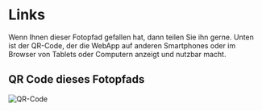 # Links

Wenn Ihnen dieser Fotopfad gefallen hat, dann teilen Sie ihn gerne. Unten ist der QR-Code, der die WebApp auf anderen Smartphones oder im Browser von Tablets oder Computern anzeigt und nutzbar macht.

## QR Code dieses Fotopfads

![QR-Code](images/06634005/qr-06634005.png)


